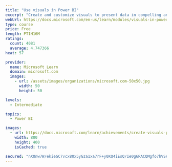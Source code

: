 ```yaml
---
title: "Use visuals in Power BI"
excerpt: "Create and customize visuals to present data in compelling and insightful ways."
webUrl: https://docs.microsoft.com/en-us/learn/modules/visuals-in-power-bi/
type: course
price: Free
length: PT1H16M
ratings:
  count: 4081
  average: 4.747366
heat: 57

provider:
  name: Microsoft Learn
  domain: microsoft.com
  images:
    - url: /assets/images/organizations/microsoft.com-50x50.jpg
      width: 50
      height: 50

levels:
  - Intermediate

topics:
  - Power BI

images:
  - url: https://docs.microsoft.com/learn/achievements/create-visuals-power-bi-desktop-social.png
    width: 800
    height: 400
    isCached: true

secured: "nXOnw7W/ekieGC7vcx80x5yGza1xa7rF+y0KQ4iEsQ/Ie0g6RACQMgfo7hVSH2NRQwSpxFiQrFJhCyUJCaGKSEa6w7mVk/v9vpMXxswCJOoSgcxTFimL99QwJKXnbNqU9st20I5v/6pIaUkfWuLf46P8t+eYJP6uwgycCmDNYPxfujDFcE3g4dy9b9lw9qgGwxBop5+IUoQ+8P+68jaw+mZ+Av6Svtu7VItNvrCN3Er8AN5rNd3qLgWO9yKYpRf2Qj9IZnPIeZfJuvWMyFkSp7+DdzdEaolxYkAQ5hZHCQ+WYOFPEiONoe/kuL8oWcLtrbQu4dR4eEfeN0ze4RSwuHsMc+N8TneNYKNNb4H8jTpMUPk9EhIubjU6jzV86Skd6bGE0AtPvXZ9sS23MS4ah//ObDKgNYMJauhjgHMYLz8=;HGcG/yT0QSpuaU1JltyQZQ=="
---
```


